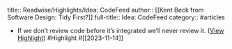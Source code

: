 title:: Readwise/Highlights/Idea: CodeFeed
author:: [[Kent Beck from Software Design: Tidy First?]]
full-title:: Idea: CodeFeed
category:: #articles

- If we don’t review code before it’s integrated we’ll never review it. ([View Highlight](https://read.readwise.io/read/01hf60h0fq2ww8dp2mq495x40m)) #Highlight #[[2023-11-14]]